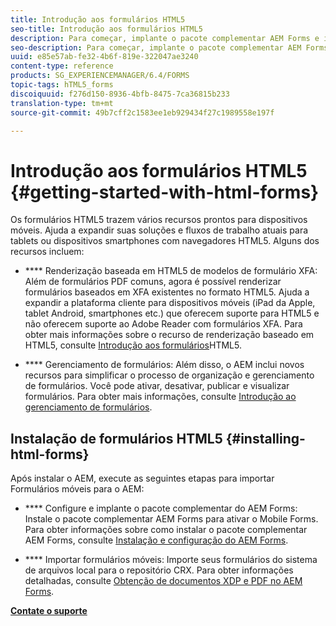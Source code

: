 ```yaml
---
title: Introdução aos formulários HTML5
seo-title: Introdução aos formulários HTML5
description: Para começar, implante o pacote complementar AEM Forms e importe formulários HTML5 existentes para o AEM.
seo-description: Para começar, implante o pacote complementar AEM Forms e importe formulários HTML5 existentes para o AEM.
uuid: e85e57ab-fe32-4b6f-819e-322047ae3240
content-type: reference
products: SG_EXPERIENCEMANAGER/6.4/FORMS
topic-tags: hTML5_forms
discoiquuid: f276d150-8936-4bfb-8475-7ca36815b233
translation-type: tm+mt
source-git-commit: 49b7cff2c1583ee1eb929434f27c1989558e197f

---
```



# Introdução aos formulários HTML5 {#getting-started-with-html-forms}

Os formulários HTML5 trazem vários recursos prontos para dispositivos móveis. Ajuda a expandir suas soluções e fluxos de trabalho atuais para tablets ou dispositivos smartphones com navegadores HTML5. Alguns dos recursos incluem:

* **** Renderização baseada em HTML5 de modelos de formulário XFA: Além de formulários PDF comuns, agora é possível renderizar formulários baseados em XFA existentes no formato HTML5. Ajuda a expandir a plataforma cliente para dispositivos móveis (iPad da Apple, tablet Android, smartphones etc.) que oferecem suporte para HTML5 e não oferecem suporte ao Adobe Reader com formulários XFA. Para obter mais informações sobre o recurso de renderização baseado em HTML5, consulte [Introdução aos formulários](/help/forms/using/introduction.md)HTML5.

* **** Gerenciamento de formulários: Além disso, o AEM inclui novos recursos para simplificar o processo de organização e gerenciamento de formulários. Você pode ativar, desativar, publicar e visualizar formulários. Para obter mais informações, consulte [Introdução ao gerenciamento de formulários](/help/forms/using/introduction-managing-forms.md).

## Instalação de formulários HTML5 {#installing-html-forms}

Após instalar o AEM, execute as seguintes etapas para importar Formulários móveis para o AEM:

* **** Configure e implante o pacote complementar do AEM Forms: Instale o pacote complementar AEM Forms para ativar o Mobile Forms. Para obter informações sobre como instalar o pacote complementar AEM Forms, consulte [Instalação e configuração do AEM Forms](/help/forms/using/installing-configuring-aem-forms-osgi.md).

* **** Importar formulários móveis: Importe seus formulários do sistema de arquivos local para o repositório CRX. Para obter informações detalhadas, consulte [Obtenção de documentos XDP e PDF no AEM Forms](/help/forms/using/get-xdp-pdf-documents-aem.md).

**[Contate o suporte](https://www.adobe.com/account/sign-in.supportportal.html)**
